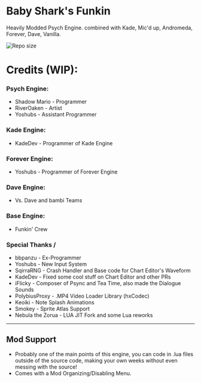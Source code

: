 # Baby Shark's Funkin
Heavily Modded Psych Engine. combined with Kade, Mic'd up, Andromeda, Forever, Dave, Vanilla.

![Repo size](https://img.shields.io/github/repo-size/system32unknown/FNF-BabyShark)

# Credits (WIP):

### Psych Engine:
* Shadow Mario - Programmer
* RiverOaken - Artist
* Yoshubs - Assistant Programmer

### Kade Engine:
* KadeDev - Programmer of Kade Engine

### Forever Engine:
* Yoshubs - Programmer of Forever Engine

### Dave Engine:
* Vs. Dave and bambi Teams

### Base Engine:
* Funkin' Crew

### Special Thanks /
* bbpanzu - Ex-Programmer
* Yoshubs - New Input System
* SqirraRNG - Crash Handler and Base code for Chart Editor's Waveform
* KadeDev - Fixed some cool stuff on Chart Editor and other PRs
* iFlicky - Composer of Psync and Tea Time, also made the Dialogue Sounds
* PolybiusProxy - .MP4 Video Loader Library (hxCodec)
* Keoiki - Note Splash Animations
* Smokey - Sprite Atlas Support
* Nebula the Zorua - LUA JIT Fork and some Lua reworks
_____________________________________

## Mod Support
* Probably one of the main points of this engine, you can code in .lua files outside of the source code, making your own weeks without even messing with the source!
* Comes with a Mod Organizing/Disabling Menu.
